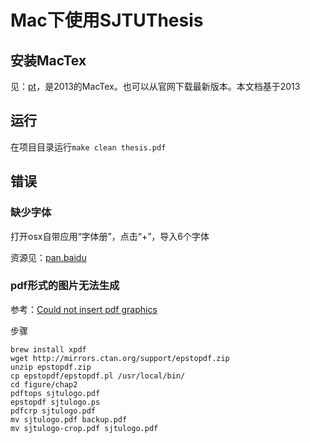 # Mac下使用SJTUThesis

## 安装MacTex

见：[pt](https://github.com/tq5124/SJTUThesis)，是2013的MacTex。也可以从官网下载最新版本。本文档基于2013

## 运行

在项目目录运行`make clean thesis.pdf`

## 错误

### 缺少字体

打开osx自带应用“字体册”，点击“+”，导入6个字体

资源见：[pan.baidu](http://pan.baidu.com/s/1o60xUXG)

### pdf形式的图片无法生成

参考：[Could not insert pdf graphics](http://tex.stackexchange.com/questions/106964/could-not-insert-pdf-graphics)

步骤
```
brew install xpdf
wget http://mirrors.ctan.org/support/epstopdf.zip
unzip epstopdf.zip
cp epstopdf/epstopdf.pl /usr/local/bin/
cd figure/chap2
pdftops sjtulogo.pdf
epstopdf sjtulogo.ps
pdfcrp sjtulogo.pdf
mv sjtulogo.pdf backup.pdf
mv sjtulogo-crop.pdf sjtulogo.pdf
```
